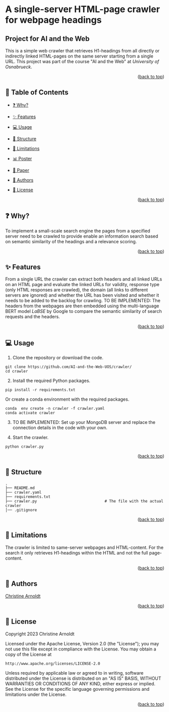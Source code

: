 # A single-server HTML-page crawler for webpage headings

## Project for AI and the Web

This is a simple web crawler that retrieves H1-headings from all directly or indirectly linked HTML-pages on the same server starting from a single URL.
This project was part of the course "AI and the Web" at _University of Osnabrueck_.
<p align="right">(<a href="#top">back to top</a>)</p>

## 📖 Table of Contents

- [❓ Why?](#-why)
- [✨ Features](#-features)
- [💻 Usage](#-usage)
- [💾 Structure](#-structure)
- [🚫 Limitations](#-limitations)
- [📊 Poster](#-poster)
- [📃 Paper](#-paper)
- [📝 Authors](#-authors)
- [📎 License](#-license)

  <p align="right">(<a href="#top">back to top</a>)</p>

## ❓ Why?

To implement a small-scale search engine the pages from a specified server need to be crawled to provide enable an information search based on semantic similarity of the headings and a relevance scoring.
<p align="right">(<a href="#top">back to top</a>)</p>

## ✨ Features

From a single URL the crawler can extract both headers and all linked URLs on an HTML page and evaluate the linked URLs for validity, response type (only HTML responses are crawled), the domain (all links to different servers are ignored) and whether the URL has been visited and whether it needs to be added to the backlog for crawling.
TO BE IMPLEMENTED: The headers from the webpages are then embedded using the multi-language BERT model _LaBSE_ by Google to compare the semantic similarity of search requests and the headers.
<br/>
<p align="right">(<a href="#top">back to top</a>)</p>

## 💻 Usage

1. Clone the repository or download the code.

```
git clone https://github.com/AI-and-the-Web-UOS/crawler/
cd crawler
```

2. Install the required Python packages.

 ```
pip install -r requirements.txt
```

Or create a conda environment with the required packages.

```
conda  env create -n crawler -f crawler.yaml
conda activate crawler 
```

3. TO BE IMPLEMENTED: Set up your MongoDB server and replace the connection details in the code with your own.

4. Start the crawler.

```
python crawler.py
```

<p align="right">(<a href="#top">back to top</a>)</p>

## 💾 Structure
<!-- Project Structure -->
    .
    ├── README.md
    ├── crawler.yaml
    ├── requirements.txt
    ├── crawler.py                              # The file with the actual crawler
    │── .gitignore
<p align="right">(<a href="#top">back to top</a>)</p>

## 🚫 Limitations

The crawler is limited to same-server webpages and HTML-content. For the search it only retrieves H1-headings within the HTML and not the full page-content.
<p align="right">(<a href="#top">back to top</a>)</p>

## 📝 Authors

[Christine Arnoldt](mailto:carnoldt@uos.de)<br/>
<p align="right">(<a href="#top">back to top</a>)</p>

## 📎 License

Copyright 2023 Christine Arnoldt

Licensed under the Apache License, Version 2.0 (the "License");
you may not use this file except in compliance with the License.
You may obtain a copy of the License at

    http://www.apache.org/licenses/LICENSE-2.0

Unless required by applicable law or agreed to in writing, software
distributed under the License is distributed on an "AS IS" BASIS,
WITHOUT WARRANTIES OR CONDITIONS OF ANY KIND, either express or implied.
See the License for the specific language governing permissions and
limitations under the License.
<p align="right">(<a href="#top">back to top</a>)</p>
